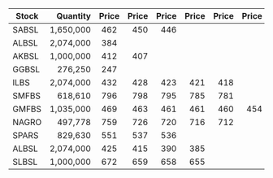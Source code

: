 | Stock         | Quantity | Price  | Price | Price | Price | Price | Price |
| ------------- | --------:|:------:| -----:| -----:| -----:| -----:| -----:|
| SABSL         | 1,650,000| 462    |  450  | 446   |
| ALBSL         | 2,074,000| 384    |  
| AKBSL         | 1,000,000| 412    |  407  | 
| GGBSL         | 276,250  | 247    | 
| ILBS          | 2,074,000| 432    |  428  | 423   | 421   |  418  |
| SMFBS         | 618,610  | 796    |  798  | 795   | 785   |  781  |
| GMFBS         | 1,035,000| 469    |  463  | 461   | 461   | 460   | 454 | 
| NAGRO         | 497,778  | 759    |  726  | 720   | 716   | 712   |
| SPARS         | 829,630  | 551    |  537  | 536   |
| ALBSL         | 2,074,000| 425    |  415  | 390   |  385  |
| SLBSL         | 1,000,000| 672    |  659  | 658   |  655  |
